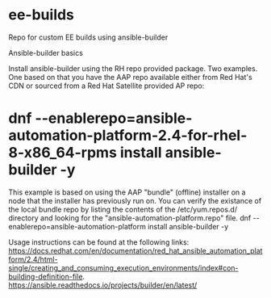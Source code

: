 # ee-builds
Repo for custom EE builds using ansible-builder

Ansible-builder basics

Install ansible-builder using the RH repo provided package. Two examples. One based on that you have the AAP repo available either from Red Hat's CDN or sourced from a Red Hat Satellite provided AP repo:
# dnf --enablerepo=ansible-automation-platform-2.4-for-rhel-8-x86_64-rpms install ansible-builder -y

This example is based on using the AAP "bundle" (offline) installer on a node that the installer has previously run on. You can verify the existance of the local bundle repo by listing the contents of the /etc/yum.repos.d/ directory and looking for the "ansible-automation-platform.repo" file.
dnf --enablerepo=ansible-automation-platform install ansible-builder -y

Usage instructions can be found at the following links:
https://docs.redhat.com/en/documentation/red_hat_ansible_automation_platform/2.4/html-single/creating_and_consuming_execution_environments/index#con-building-definition-file.
https://ansible.readthedocs.io/projects/builder/en/latest/

